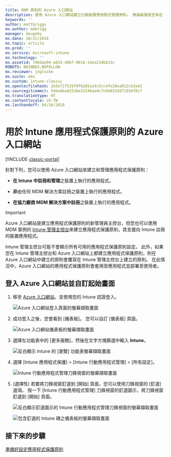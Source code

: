 ```yaml
---
title: MAM 原則的 Azure 入口網站
description: 使用 Azure 入口網站建立行動裝置應用程式管理原則。 無論裝置是否有在 Intune 中註冊，您都可以套用在這裡建立的原則。
keywords: ''
author: mattbriggs
ms.author: mabrigg
manager: dougeby
ms.date: 10/22/2016
ms.topic: article
ms.prod: ''
ms.service: microsoft-intune
ms.technology: ''
ms.assetid: 7d6dae94-a833-40b7-9016-14ea234bb33c
ROBOTS: NOINDEX,NOFOLLOW
ms.reviewer: joglocke
ms.suite: ems
ms.custom: intune-classic
ms.openlocfilehash: 2e3e71f52979f6285a14c5cc4fe26ea912cb3a42
ms.sourcegitcommit: 5eba4bad151be32346aedc7cbb0333d71934f8cf
ms.translationtype: HT
ms.contentlocale: zh-TW
ms.lasthandoff: 04/16/2018
---
```

# <a name="azure-portal-for-intune-app-protection-policies"></a>用於 Intune 應用程式保護原則的 Azure 入口網站

[!INCLUDE [classic-portal](../includes/classic-portal.md)]

針對下列，您可以使用 Azure 入口網站來建立和管理應用程式保護原則：

- **在 Intune 中註冊和管理**之裝置上執行的應用程式。

- **非**由任何 MDM 解決方案註冊之裝置上執行的應用程式。
- **在協力廠商 MDM 解決方案中註冊**之裝置上執行的應用程式。

> [!IMPORTANT]
> Azure 入口網站是建立應用程式保護原則的新管理員主控台，但您也可以使用 MDM 案例的 [Intune 管理主控台](configure-and-deploy-mobile-application-management-policies-in-the-microsoft-intune-console.md)來建立應用程式保護原則，其支援向 Intune 註冊的裝置應用程式。
> 
> Intune 管理主控台可能不會顯示所有可用的應用程式保護原則設定。 此外，如果您在 Intune 管理主控台和 Azure 入口網站上都建立應用程式保護原則，則在 Azure 入口網站中建立的原則會覆寫在 Intune 管理主控台上建立的原則。 在此情況中，Azure 入口網站的應用程式保護原則會套用至應用程式並部署至使用者。


## <a name="sign-in-to-the-azure-portal-and-customize-your-start-page"></a>登入 Azure 入口網站並自訂起始畫面

1.  移至 [Azure 入口網站](https://portal.azure.com)，並使用您的 Intune 認證登入。

    ![Azure 入口網站登入頁面的螢幕擷取畫面](../media/AppManagement/AzurePortal_MAMSigninPage.png)

2.  成功登入之後，您會看到 [儀表板]。 您可以自訂 [儀表板] 頁面。

    ![Azure 入口網站儀表板的螢幕擷取畫面](../media/AppManagement/AzurePortal_MAMStartboard_NoMAM.png)

3.  選擇左功能表中的 [更多服務]，然後在文字方塊篩選中輸入 **Intune**。

    ![反白顯示 Intune 的 [瀏覽] 功能表螢幕擷取畫面](../media/AppManagement/MAM-Azure-Portal-1.png)

4.  選擇 [Intune 應用程式保護] > [Intune 行動應用程式管理] > [所有設定]。

    ![Intune 行動應用程式管理刀鋒視窗的螢幕擷取畫面](../media/AppManagement/MAM-Azure-Portal-2.png)

5. (選擇性) 若要將刀鋒視窗釘選到 [開始] 頁面，您可以使用刀鋒視窗的 [釘選] 選項。 按一下 [Intune 行動應用程式管理] 刀鋒視窗的釘選圖示，將刀鋒視窗釘選到 [開始] 頁面。

    ![反白顯示釘選圖示的 Intune 行動應用程式管理刀鋒視窗的螢幕擷取畫面](../media/AppManagement/AzurePortal_MAM_PinBladeAction.png)

    ![包含釘選的 Intune 磚之儀表板的螢幕擷取畫面](../media/AppManagement/AzurePortal_MAM_Startboard_withMAM.png)

## <a name="next-steps"></a>接下來的步驟
[準備好設定應用程式保護原則](get-ready-to-configure-mobile-app-management-policies-with-microsoft-intune.md)
